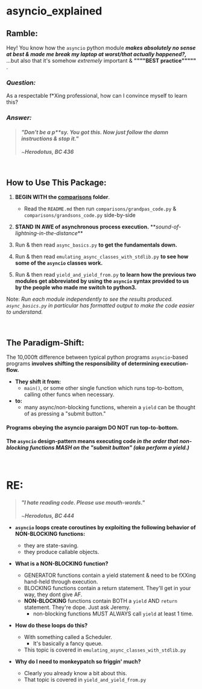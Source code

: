 # asyncio_explained

## Ramble:

Hey! You know how the `asyncio` python module ***makes absolutely no sense at best & made me break my laptop at worst/that actually happened?,*** ...but also that it's somehow *extremely* important & **""""BEST practice"""""** .  


### ***Question:*** 
As a respectable f\*Xing professional, how can I convince myself to learn this?  

### ***Answer:*** 
> #### *"Don't be a p\*\*sy. You got this. Now just follow the damn instructions & stop it."*
>~***Herodotus, BC 436***

<br>

## How to Use This Package:

1. **BEGIN WITH the [comparisons](./async_comparisons) folder**. 
   - Read the `README.md` then run `comparisons/grandpas_code.py` & `comparisons/grandsons_code.py` side-by-side 

2. **STAND IN AWE of asynchronous process execution.** \*\**sound-of-lightning-in-the-distance*\*\* 

3. Run & then read `async_basics.py` **to get the fundamentals down.**  

4. Run & then read `emulating_async_classes_with_stdlib.py` **to see how some of the `asyncio` classes work.**  

5. Run & then read `yield_and_yield_from.py` **to learn how the previous two modules get abbreviated by using the `asyncio` syntax provided to us by the people who made me switch to python3.**

Note: *Run each module independently to see the results produced. `async_basics.py` in particular has formatted output to make the code easier to understand.*

<br>

## The Paradigm-Shift:
The 10,000ft difference between typical python programs `asyncio`-based programs **involves shifting the responsibility of determining execution-flow.**  
  - **They shift it from:**
    - `main()`, or some other single function which runs top-to-bottom, calling other funcs when necessary.  
  - **to:**
    - many async/non-blocking functions, wherein a `yield` can be thought of as pressing a "submit button." 
      
#### Programs obeying the asyncio paraigm DO NOT run top-to-bottom.  
#### The `asyncio` design-pattern means executing code ***in the order that non-blocking functions MASH on the "submit button" (aka perform a yield.)*** 
        

<br>

# RE:
>#### *"I hate reading code. Please use mouth-words."*  
>~***Herodotus, BC 444***


- **`asyncio` loops create coroutines by exploiting the following behavior of NON-BLOCKING functions:**
  - they are state-saving.
  - they produce callable objects.        
- **What is a NON-BLOCKING function?**
  - GENERATOR functions contain a yield statement & need to be fXXing hand-held through execution.
  - BLOCKING functions contain a return statement. They'll get in your way, they dont give AF.
  - **NON-BLOCKING** functions contain BOTH a `yield` AND `return` statement. They're dope. Just ask Jeremy.  
    - non-blocking functions MUST ALWAYS call `yield` at least 1 time.
- **How do these loops do this?**
  - With something called a Scheduler. 
    - It's basically a fancy queue.
  - This topic is covered in `emulating_async_classes_with_stdlib.py`

- **Why do I need to monkeypatch so friggin' much?**
  - Clearly you already know a bit about this.
  - That topic is covered in `yield_and_yield_from.py`